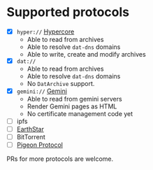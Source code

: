 # Supported protocols

- [x] `hyper://` [Hypercore](https://hypercore-protocol.org/)
	- Able to read from archives
	- Able to resolve `dat-dns` domains
	- Able to write, create and modify archives
- [x] `dat://`
	- Able to read from archives
	- Able to resolve `dat-dns` domains
	- No `DatArchive` support.
- [x] `gemini://` [Gemini](https://gemini.circumlunar.space/)
  - Able to read from gemini servers
  - Render Gemini pages as HTML
  - No certificate management code yet
- [ ] ipfs
- [ ] [EarthStar](https://github.com/earthstar-project/earthstar)
- [ ] BitTorrent
- [ ] [Pigeon Protocol](https://tildegit.org/PigeonProtocolConsortium/protocol_spec)

PRs for more protocols are welcome.

